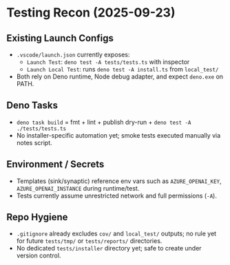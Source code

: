 # Testing Recon (2025-09-23)

## Existing Launch Configs

- `.vscode/launch.json` currently exposes:
  - `Launch Test`: `deno test -A tests/tests.ts` with inspector
  - `Launch Local Test`: runs `deno test -A install.ts` from `local_test/`
- Both rely on Deno runtime, Node debug adapter, and expect `deno.exe` on PATH.

## Deno Tasks

- `deno task build` = fmt + lint + publish dry-run + `deno test -A ./tests/tests.ts`
- No installer-specific automation yet; smoke tests executed manually via notes script.

## Environment / Secrets

- Templates (sink/synaptic) reference env vars such as `AZURE_OPENAI_KEY`, `AZURE_OPENAI_INSTANCE` during runtime/test.
- Tests currently assume unrestricted network and full permissions (`-A`).

## Repo Hygiene

- `.gitignore` already excludes `cov/` and `local_test/` outputs; no rule yet for future `tests/tmp/` or `tests/reports/` directories.
- No dedicated `tests/installer` directory yet; safe to create under version control.
